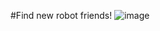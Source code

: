 #Find new robot friends!
![image](https://user-images.githubusercontent.com/60417892/209813012-f811e2fc-a3d4-43da-98d0-440b179f49fe.png)
